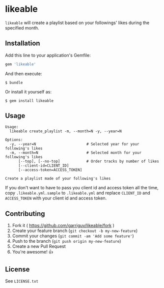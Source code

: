 # likeable

`likeable` will create a playlist based on your followings' likes during the specified month.

## Installation

Add this line to your application's Gemfile:

```ruby
gem 'likeable'
```

And then execute:

    $ bundle

Or install it yourself as:

    $ gem install likeable

## Usage

```
Usage:
  likeable create_playlist -m, --month=N -y, --year=N

Options:
  -y, --year=N                       # Selected year for your following's likes
  -m, --month=N                      # Selected month for your following's likes
      [--top], [--no-top]            # Order tracks by number of likes
      [--client-id=CLIENT_ID]
      [--access-token=ACCESS_TOKEN]

Create a playlist made of your following's likes
```

If you don't want to have to pass you client id and access token all the time, copy `.likeable.yml.sample` to `.likeable.yml` and replace `CLIENT_ID` and `ACCESS_TOKEN` with your client id and access token.

## Contributing

1. Fork it ( https://github.com/garriguv/likeable/fork )
2. Create your feature branch (`git checkout -b my-new-feature`)
3. Commit your changes (`git commit -am 'Add some feature'`)
4. Push to the branch (`git push origin my-new-feature`)
5. Create a new Pull Request
6. You're awesome! :+1:

## License

See `LICENSE.txt`
